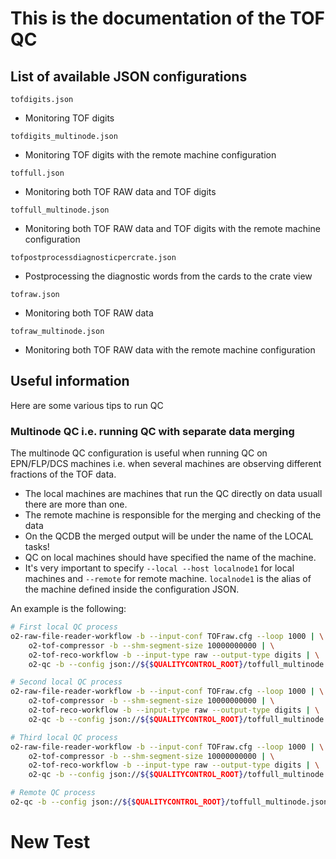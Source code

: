 # This is the documentation of the TOF QC

## List of available JSON configurations
`tofdigits.json`
- Monitoring TOF digits

`tofdigits_multinode.json`
- Monitoring TOF digits with the remote machine configuration

`toffull.json`
- Monitoring both TOF RAW data and TOF digits

`toffull_multinode.json`
- Monitoring both TOF RAW data and TOF digits with the remote machine configuration 

`tofpostprocessdiagnosticpercrate.json`
- Postprocessing the diagnostic words from the cards to the crate view 

`tofraw.json`
- Monitoring both TOF RAW data

`tofraw_multinode.json`
- Monitoring both TOF RAW data with the remote machine configuration 


## Useful information
Here are some various tips to run QC

### Multinode QC i.e. running QC with separate data merging
The multinode QC configuration is useful when running QC on EPN/FLP/DCS machines i.e. when several machines are observing different fractions of the TOF data.
- The local machines are machines that run the QC directly on data usuall there are more than one.
- The remote machine is responsible for the merging and checking of the data
- On the QCDB the merged output will be under the name of the LOCAL tasks!
- QC on local machines should have specified the name of the machine.
- It's very important to specify `--local --host localnode1` for local machines and `--remote` for remote machine. 
`localnode1` is the alias of the machine defined inside the configuration JSON.

An example is the following:
```bash
# First local QC process
o2-raw-file-reader-workflow -b --input-conf TOFraw.cfg --loop 1000 | \
    o2-tof-compressor -b --shm-segment-size 10000000000 | \
    o2-tof-reco-workflow -b --input-type raw --output-type digits | \
    o2-qc -b --config json://${$QUALITYCONTROL_ROOT}/toffull_multinode.json --local --host localnode1 &

# Second local QC process
o2-raw-file-reader-workflow -b --input-conf TOFraw.cfg --loop 1000 | \
    o2-tof-compressor -b --shm-segment-size 10000000000 | \
    o2-tof-reco-workflow -b --input-type raw --output-type digits | \
    o2-qc -b --config json://${$QUALITYCONTROL_ROOT}/toffull_multinode.json --local --host localnode2 &

# Third local QC process
o2-raw-file-reader-workflow -b --input-conf TOFraw.cfg --loop 1000 | \
    o2-tof-compressor -b --shm-segment-size 10000000000 | \
    o2-tof-reco-workflow -b --input-type raw --output-type digits | \
    o2-qc -b --config json://${$QUALITYCONTROL_ROOT}/toffull_multinode.json --local --host localnode3 &

# Remote QC process
o2-qc -b --config json://${$QUALITYCONTROL_ROOT}/toffull_multinode.json --remote
```

# New Test
